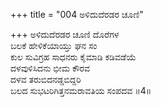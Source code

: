 +++
title = "004 ಅಳಿದುದೆರಡರ ಚೂಣಿ"

+++
ಅಳಿದುದೆರಡರ ಚೂಣಿ ದೊರೆಗಳ  
ಬಲಕೆ ಹೇಳಿಕೆಯಾಯ್ತು ಘನ ಸಂ  
ಕುಲ ಸುವಿಗ್ರಹ ಸಾಧನರು ಕೈಮಾಡಿ ಕಡಿವಡೆಯೆ  
ದಳವುಳಿಸಿದನು ಭೀಮ ಕೌರವ  
ದಳವ ತರುಬಿದನಡ್ಡಬಿದ್ದರಿ  
ಬಲದ ಸುಭಟರಿಗಿತ್ತನಮರಾವತಿಯ ಸಂಪದವ      ॥4॥